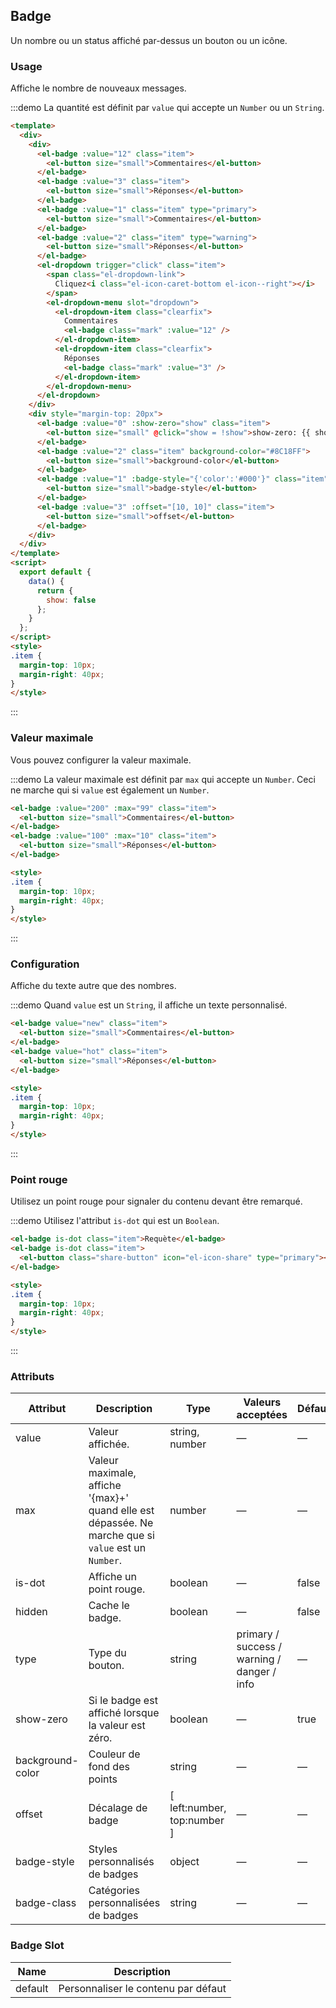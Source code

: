 ## Badge

Un nombre ou un status affiché par-dessus un bouton ou un icône.

### Usage

Affiche le nombre de nouveaux messages.

:::demo La quantité est définit par `value` qui accepte un `Number` ou un `String`.

```html
<template>
  <div>
    <div>
      <el-badge :value="12" class="item">
        <el-button size="small">Commentaires</el-button>
      </el-badge>
      <el-badge :value="3" class="item">
        <el-button size="small">Réponses</el-button>
      </el-badge>
      <el-badge :value="1" class="item" type="primary">
        <el-button size="small">Commentaires</el-button>
      </el-badge>
      <el-badge :value="2" class="item" type="warning">
        <el-button size="small">Réponses</el-button>
      </el-badge>
      <el-dropdown trigger="click" class="item">
        <span class="el-dropdown-link">
          Cliquez<i class="el-icon-caret-bottom el-icon--right"></i>
        </span>
        <el-dropdown-menu slot="dropdown">
          <el-dropdown-item class="clearfix">
            Commentaires
            <el-badge class="mark" :value="12" />
          </el-dropdown-item>
          <el-dropdown-item class="clearfix">
            Réponses
            <el-badge class="mark" :value="3" />
          </el-dropdown-item>
        </el-dropdown-menu>
      </el-dropdown>
    </div>
    <div style="margin-top: 20px">
      <el-badge :value="0" :show-zero="show" class="item">
        <el-button size="small" @click="show = !show">show-zero: {{ show }}</el-button>
      </el-badge>
      <el-badge :value="2" class="item" background-color="#8C18FF">
        <el-button size="small">background-color</el-button>
      </el-badge>
      <el-badge :value="1" :badge-style="{'color':'#000'}" class="item" type="primary">
        <el-button size="small">badge-style</el-button>
      </el-badge>
      <el-badge :value="3" :offset="[10, 10]" class="item">
        <el-button size="small">offset</el-button>
      </el-badge>
    </div>
  </div>
</template>
<script>
  export default {
    data() {
      return {
        show: false
      };
    }
  };
</script>
<style>
.item {
  margin-top: 10px;
  margin-right: 40px;
}
</style>
```
:::

### Valeur maximale

Vous pouvez configurer la valeur maximale.

:::demo La valeur maximale est définit par `max` qui accepte un `Number`. Ceci ne marche qui si `value` est également un `Number`.

```html
<el-badge :value="200" :max="99" class="item">
  <el-button size="small">Commentaires</el-button>
</el-badge>
<el-badge :value="100" :max="10" class="item">
  <el-button size="small">Réponses</el-button>
</el-badge>

<style>
.item {
  margin-top: 10px;
  margin-right: 40px;
}
</style>
```
:::

### Configuration

Affiche du texte autre que des nombres.

:::demo Quand `value` est un `String`, il affiche un texte personnalisé.

```html
<el-badge value="new" class="item">
  <el-button size="small">Commentaires</el-button>
</el-badge>
<el-badge value="hot" class="item">
  <el-button size="small">Réponses</el-button>
</el-badge>

<style>
.item {
  margin-top: 10px;
  margin-right: 40px;
}
</style>
```
:::

### Point rouge

Utilisez un point rouge pour signaler du contenu devant être remarqué.

:::demo Utilisez l'attribut `is-dot` qui est un `Boolean`.

```html
<el-badge is-dot class="item">Requète</el-badge>
<el-badge is-dot class="item">
  <el-button class="share-button" icon="el-icon-share" type="primary"></el-button>
</el-badge>

<style>
.item {
  margin-top: 10px;
  margin-right: 40px;
}
</style>
```
:::

### Attributs

| Attribut     | Description     | Type            | Valeurs acceptées       | Défaut |
|-------------  |---------------- |---------------- |---------------------- |-------- |
| value         | Valeur affichée.   | string, number  |          —            |    —    |
| max           |  Valeur maximale, affiche '{max}+' quand elle est dépassée. Ne marche que si `value` est un `Number`.   | number  |         —              |     —    |
| is-dot        | Affiche un point rouge. | boolean   |    —           |  false  |
| hidden        | Cache le badge.    | boolean         |          —            |  false  |
| type          | Type du bouton.     | string          | primary / success / warning / danger / info |   —  |
| show-zero    | Si le badge est affiché lorsque la valeur est zéro.            | boolean          | — |    true    |
| background-color    | Couleur de fond des points             | string          | — |    —    |
| offset    | Décalage de badge            | [ left:number, top:number ]          | — |    —    |
| badge-style    | Styles personnalisés de badges           | object          | — |    —    |
| badge-class    | Catégories personnalisées de badges        | string          | — |    —    |

### Badge Slot
| Name | Description |
|------|--------|
| default | Personnaliser le contenu par défaut |
